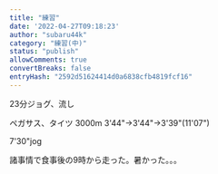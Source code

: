 ```yaml
---
title: "練習"
date: '2022-04-27T09:18:23'
author: "subaru44k"
category: "練習(中)"
status: "publish"
allowComments: true
convertBreaks: false
entryHash: "2592d51624414d0a6838cfb4819fcf16"
---
```

23分ジョグ、流し

ペガサス、タイツ
3000m
3'44"→3'44"→3'39"(11'07")

7'30"jog

諸事情で食事後の9時から走った。暑かった。。。
